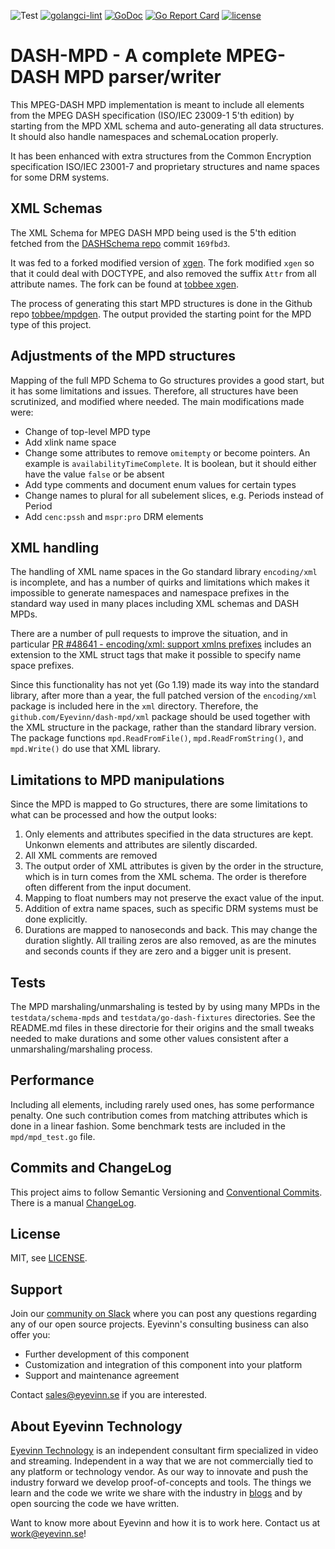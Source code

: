 ![Test](https://github.com/Eyevinn/dash-mpd/workflows/Go/badge.svg)
[![golangci-lint](https://github.com/Eyevinn/dash-mpd/actions/workflows/golangci-lint.yml/badge.svg)](https://github.com/Eyevinn/dash-mpd/actions/workflows/golangci-lint.yml)
[![GoDoc](https://godoc.org/github.com/Eyevinn/dash-mpd?status.svg)](http://godoc.org/github.com/Eyevinn/dash-mpd)
[![Go Report Card](https://goreportcard.com/badge/github.com/Eyevinn/dash-mpd)](https://goreportcard.com/report/github.com/Eyevinn/dash-mpd)
[![license](https://img.shields.io/github/license/Eyevinn/dash-mpd.svg)](https://github.com/Eyevinn/dash-mpd/blob/master/LICENSE)

# DASH-MPD - A complete MPEG-DASH MPD parser/writer

This MPEG-DASH MPD implementation is meant to include all elements from
the MPEG DASH specification (ISO/IEC 23009-1 5'th edition) by starting from the
MPD XML schema and auto-generating all data structures.
It should also handle namespaces and schemaLocation properly.

It has been enhanced with extra structures from the Common Encryption specification
ISO/IEC 23001-7 and proprietary structures and name spaces for some DRM systems.

## XML Schemas

The XML Schema for MPEG DASH MPD being used is the 5'th edition fetched from the
[DASHSchema repo](https://github.com/MPEGGroup/DASHSchema) commit `169fbd3`.

It was fed to a forked modified version of [xgen](https://github.com/xuri/xgen).
The fork modified `xgen` so that it could deal with DOCTYPE,
and also removed the suffix `Attr` from all attribute names. The fork can be found at
[tobbee xgen](https://github.com/tobbee/xgen/tree/shorten-attr).

The process of generating this start MPD structures is done in the Github repo
[tobbee/mpdgen](https://github.com/tobbee/mpdgen). The output provided the starting
point for the MPD type of this project.

## Adjustments of the MPD structures

Mapping of the full MPD Schema to Go structures provides a good start, but it has some
limitations and issues. Therefore, all structures have been scrutinized, and modified where
needed. The main modifications made were:

* Change of top-level MPD type
* Add xlink name space
* Change some attributes to remove `omitempty` or become pointers.
  An example is `availabilityTimeComplete`. It is boolean, but it should either have the
  value `false` or be absent
* Add type comments and document enum values for certain types
* Change names to plural for all subelement slices, e.g. Periods instead of Period
* Add `cenc:pssh` and `mspr:pro` DRM elements

## XML handling

The handling of XML name spaces in the Go standard library `encoding/xml` is incomplete,
and has a number of quirks and limitations which makes it impossible to generate
namespaces and namespace prefixes in the standard way used in many places including
XML schemas and DASH MPDs.

There are a number of pull requests to improve the situation, and in particular
[PR #48641 - encoding/xml: support xmlns prefixes](https://github.com/golang/go/pull/48641)
includes an extension to the XML struct tags that make it possible to specify name
space prefixes.

Since this functionality has not yet (Go 1.19) made its way into the standard library, after more
than a year, the full patched version of the `encoding/xml` package is included here
in the `xml` directory. Therefore, the `github.com/Eyevinn/dash-mpd/xml` package should
be used together with the XML structure in the package, rather than the standard library version.
The package functions `mpd.ReadFromFile()`, `mpd.ReadFromString()`, and `mpd.Write()` do use
that XML library.

## Limitations to MPD manipulations

Since the MPD is mapped to Go structures, there are some limitations to what can be processed
and how the output looks:

1. Only elements and attributes specified in the data structures are kept. Unkonwn elements and
   attributes are silently discarded.
2. All XML comments are removed
3. The output order of XML attributes is given by the order in the structure, which is in turn
   comes from the XML schema. The order is therefore often different from the input document.
4. Mapping to float numbers may not preserve the exact value of the input.
5. Addition of extra name spaces, such as specific DRM systems must be done explicitly.
6. Durations are mapped to nanoseconds and back. This may change the duration slightly. All trailing zeros
   are also removed, as are the minutes and seconds counts if they are zero and a bigger unit is present.

## Tests

The MPD marshaling/unmarshaling is tested by by using many MPDs in the `testdata/schema-mpds` and
`testdata/go-dash-fixtures` directories. See the README.md files in these directorie for their
origins and the small tweaks needed to make durations and some other values consistent after a
unmarshaling/marshaling process.

## Performance

Including all elements, including rarely used ones, has some performance penalty.
One such contribution comes from matching attributes which is done in a linear fashion.
Some benchmark tests are included in the `mpd/mpd_test.go` file.

## Commits and ChangeLog

This project aims to follow Semantic Versioning and
[Conventional Commits](https://www.conventionalcommits.org/en/v1.0.0/).
There is a manual [ChangeLog](CHANGELOG.md).

## License

MIT, see [LICENSE](LICENSE).

## Support

Join our [community on Slack](http://slack.streamingtech.se) where you can post any questions regarding any of our open source projects. Eyevinn's consulting business can also offer you:

- Further development of this component
- Customization and integration of this component into your platform
- Support and maintenance agreement

Contact [sales@eyevinn.se](mailto:sales@eyevinn.se) if you are interested.

## About Eyevinn Technology

[Eyevinn Technology](https://www.eyevinntechnology.se) is an independent consultant firm specialized in video and streaming. Independent in a way that we are not commercially tied to any platform or technology vendor. As our way to innovate and push the industry forward we develop proof-of-concepts and tools. The things we learn and the code we write we share with the industry in [blogs](https://dev.to/video) and by open sourcing the code we have written.

Want to know more about Eyevinn and how it is to work here. Contact us at work@eyevinn.se!
